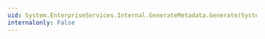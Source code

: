 ```yaml
---
uid: System.EnterpriseServices.Internal.GenerateMetadata.Generate(System.String,System.String)
internalonly: False
---
```

